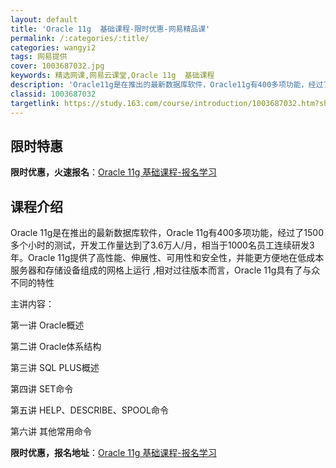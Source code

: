 ```yaml
---
layout: default
title: 'Oracle 11g  基础课程-限时优惠-网易精品课'
permalink: /:categories/:title/
categories: wangyi2
tags: 网易提供
cover: 1003687032.jpg
keywords: 精选网课,网易云课堂,Oracle 11g  基础课程
description: 'Oracle11g是在推出的最新数据库软件，Oracle11g有400多项功能，经过了1500多个小时的测试，开发工作量'
classid: 1003687032
targetlink: https://study.163.com/course/introduction/1003687032.htm?share=1&shareId=1025206652&utm_campaign=share&utm_medium=iphoneShare&utm_source=&utm_u=1025206652
---
```


## 限时特惠

**限时优惠，火速报名**：[Oracle 11g  基础课程-报名学习](https://study.163.com/course/introduction/1003687032.htm?share=1&shareId=1025206652&utm_campaign=share&utm_medium=iphoneShare&utm_source=&utm_u=1025206652)

## 课程介绍

Oracle 11g是在推出的最新数据库软件，Oracle 11g有400多项功能，经过了1500多个小时的测试，开发工作量达到了3.6万人/月，相当于1000名员工连续研发3年。Oracle 11g提供了高性能、伸展性、可用性和安全性，并能更方便地在低成本服务器和存储设备组成的网格上运行 ,相对过往版本而言，Oracle 11g具有了与众不同的特性

主讲内容：

第一讲 Oracle概述

第二讲 Oracle体系结构

第三讲 SQL PLUS概述

第四讲 SET命令

第五讲 HELP、DESCRIBE、SPOOL命令

第六讲 其他常用命令

**限时优惠，报名地址**：[Oracle 11g  基础课程-报名学习](https://study.163.com/course/introduction/1003687032.htm?share=1&shareId=1025206652&utm_campaign=share&utm_medium=iphoneShare&utm_source=&utm_u=1025206652)

